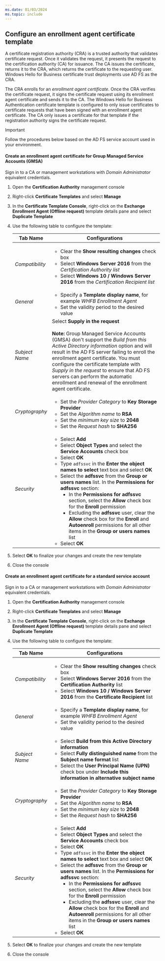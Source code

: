 ```yaml
---
ms.date: 01/03/2024
ms.topic: include
---
```


## Configure an enrollment agent certificate template

A certificate registration authority (CRA) is a trusted authority that validates certificate request. Once it validates the request, it presents the request to the certification authority (CA) for issuance. The CA issues the certificate, returns it to the CRA, which returns the certificate to the requesting user. Windows Hello for Business certificate trust deployments use AD FS as the CRA.

The CRA enrolls for an *enrollment agent certificate*. Once the CRA verifies the certificate request, it signs the certificate request using its enrollment agent certificate and sends it to the CA. The Windows Hello for Business Authentication certificate template is configured to only issue certificates to certificate requests that have been signed with an enrollment agent certificate. The CA only issues a certificate for that template if the registration authority signs the certificate request.

> [!IMPORTANT]
> Follow the procedures below based on the AD FS service account used in your environment.

#### Create an enrollment agent certificate for Group Managed Service Accounts (GMSA)

Sign in to a CA or management workstations with *Domain Administrator* equivalent credentials.

1. Open the **Certification Authority** management console
1. Right-click **Certificate Templates** and select **Manage**
1. In the **Certificate Template Console**, right-click on the **Exchange Enrollment Agent (Offline request)** template details pane and select **Duplicate Template**
1. Use the following table to configure the template:

    | Tab Name | Configurations |
    | --- | --- |
    | *Compatibility* | <ul><li>Clear the **Show resulting changes** check box</li><li>Select **Windows Server 2016** from the *Certification Authority list*</li><li>Select **Windows 10 / Windows Server 2016** from the *Certification Recipient list*</li></ul> |
    | *General* | <ul><li>Specify a **Template display name**, for example *WHFB Enrollment Agent*</li><li>Set the validity period to the desired value</li></ul>|
    | *Subject Name* | Select **Supply in the request**<br><br>**Note:** Group Managed Service Accounts (GMSA) don't support the *Build from this Active Directory information* option and will result in the AD FS server failing to enroll the enrollment agent certificate. You must configure the certificate template with *Supply in the request* to ensure that AD FS servers can perform the automatic enrollment and renewal of the enrollment agent certificate.|
    | *Cryptography* | <ul><li>Set the *Provider Category* to **Key Storage Provider**</li><li>Set the *Algorithm name* to **RSA**</li><li>Set the *minimum key size* to **2048**</li><li>Set the *Request hash* to **SHA256**</li> |
    | *Security* | <ul><li>Select **Add**</li><li>Select **Object Types** and select the **Service Accounts** check box</li><li> Select **OK**</li><li>Type `adfssvc` in the **Enter the object names to select** text box and select **OK**</li><li>Select the **adfssvc** from the **Group or users names** list. In the **Permissions for adfssvc** section:<ul><li>In the **Permissions for adfssvc** section, select the **Allow** check box for the **Enroll** permission</li><li>Excluding the **adfssvc** user, clear the **Allow** check box for the **Enroll** and **Autoenroll** permissions for all other items in the **Group or users names** list</li></ul></li><li>Select **OK**</li></ul> |

1. Select **OK** to finalize your changes and create the new template
1. Close the console

#### Create an enrollment agent certificate for a standard service account

Sign in to a CA or management workstations with *Domain Administrator* equivalent credentials.

1. Open the **Certification Authority** management console
1. Right-click **Certificate Templates** and select **Manage**
1. In the **Certificate Template Console**, right-click on the **Exchange Enrollment Agent (Offline request)** template details pane and select **Duplicate Template**
1. Use the following table to configure the template:

    | Tab Name | Configurations |
    | --- | --- |
    | *Compatibility* | <ul><li>Clear the **Show resulting changes** check box</li><li>Select **Windows Server 2016** from the **Certification Authority** list</li><li>Select **Windows 10 / Windows Server 2016** from the **Certificate Recipient** list</li></ul>|
    | *General* | <ul><li>Specify a **Template display name**, for example *WHFB Enrollment Agent*</li><li>Set the validity period to the desired value</li></ul>|
    | *Subject Name* | <ul><li>Select **Build from this Active Directory information**</li><li>Select **Fully distinguished name** from the **Subject name format** list</li><li>Select the **User Principal Name (UPN)** check box under **Include this information in alternative subject name**</li></ul>|
    |*Cryptography*|<ul><li>Set the *Provider Category* to **Key Storage Provider**</li><li>Set the *Algorithm name* to **RSA**</li><li>Set the *minimum key size* to **2048**</li><li>Set the *Request hash* to **SHA256**</li></ul>|
    | *Security* | <ul><li>Select **Add**</li><li>Select **Object Types** and select the **Service Accounts** check box</li><li> Select **OK**</li><li>Type `adfssvc` in the **Enter the object names to select** text box and select **OK**</li><li>Select the **adfssvc** from the **Group or users names** list. In the **Permissions for adfssvc** section:<ul><li>In the **Permissions for adfssvc** section, select the **Allow** check box for the **Enroll** permission</li><li>Excluding the **adfssvc** user, clear the **Allow** check box for the **Enroll** and **Autoenroll** permissions for all other items in the **Group or users names** list</li></ul></li><li>Select **OK**</li></ul> |

1. Select **OK** to finalize your changes and create the new template
1. Close the console
